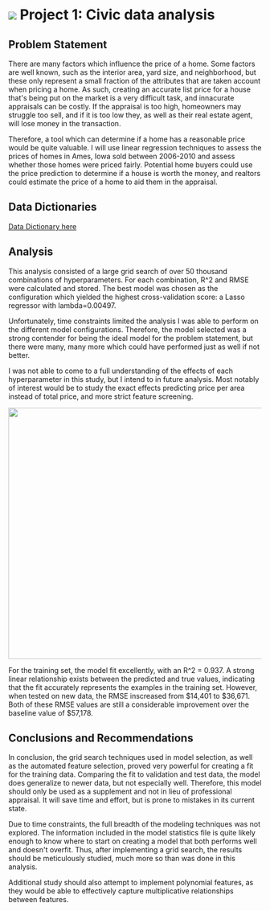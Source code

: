 # ![](https://ga-dash.s3.amazonaws.com/production/assets/logo-9f88ae6c9c3871690e33280fcf557f33.png) Project 1: Civic data analysis

## Problem Statement

There are many factors which influence the price of a home. Some factors are well known, such as the interior area, yard size, and neighborhood, but these only represent a small fraction of the attributes that are taken account when pricing a home. As such, creating an accurate list price for a house that's being put on the market is a very difficult task, and innacurate appraisals can be costly. If the appraisal is too high, homeowners may struggle too sell, and if it is too low they, as well as their real estate agent, will lose money in the transaction. 

Therefore, a tool which can determine if a home has a reasonable price would be quite valuable. I will use linear regression techniques to assess the prices of homes in Ames, Iowa sold between 2006-2010 and assess whether those homes were priced fairly. Potential home buyers could use the price prediction to determine if a house is worth the money, and realtors could estimate the price of a home to aid them in the appraisal.

## Data Dictionaries

[Data Dictionary here](https://www.kaggle.com/competitions/1031-ames-competition/data)

## Analysis

This analysis consisted of a large grid search of over 50 thousand combinations of hyperparameters. For each combination, R^2 and RMSE were calculated and stored. The best model was chosen as the configuration which yielded the highest cross-validation score: a Lasso regressor with lambda=0.00497.

Unfortunately, time constraints limited the analysis I was able to perform on the different model configurations. Therefore, the model selected was a strong contender for being the ideal model for the problem statement, but there were many, many more which could have performed just as well if not better.

I was not able to come to a full understanding of the effects of each hyperparameter in this study, but I intend to in future analysis. Most notably of interest would be to study the exact effects predicting price per area instead of total price, and more strict feature screening. 

<p align="center">
  <img width="600" height="500" src="https://git.generalassemb.ly/alexwalshml/project_2/blob/main/img/residuals.png">
</p>

For the training set, the model fit excellently, with an R^2 = 0.937. A strong linear relationship exists between the predicted and true values, indicating that the fit accurately represents the examples in the training set. However, when tested on new data, the RMSE inscreased from $14,401 to $36,671. Both of these RMSE values are still a considerable improvement over the baseline value of $57,178.

## Conclusions and Recommendations

In conclusion, the grid search techniques used in model selection, as well as the automated feature selection, proved very powerful for creating a fit for the training data. Comparing the fit to validation and test data, the model does generalize to newer data, but not especially well. Therefore, this model should only be used as a supplement and not in lieu of professional appraisal. It will save time and effort, but is prone to mistakes in its current state. 

Due to time constraints, the full breadth of the modeling techniques was not explored. The information included in the model statistics file is quite likely enough to know where to start on creating a model that both performs well and doesn't overfit. Thus, after implementing a grid search, the results should be meticulously studied, much more so than was done in this analysis.

Additional study should also attempt to implement polynomial features, as they would be able to effectively capture multiplicative relationships between features.


